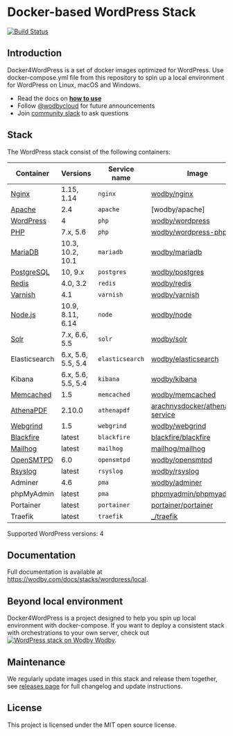 # Docker-based WordPress Stack

[![Build Status](https://travis-ci.org/wodby/docker4wordpress.svg?branch=master)](https://travis-ci.org/wodby/docker4wordpress)

## Introduction

Docker4WordPress is a set of docker images optimized for WordPress. Use docker-compose.yml file from this repository to spin up a local environment for WordPress on Linux, macOS and Windows. 

* Read the docs on [**how to use**](https://wodby.com/docs/stacks/wordpress/local#usage)
* Follow [@wodbycloud](https://twitter.com/wodbycloud) for future announcements
* Join [community slack](https://slack.wodby.com) to ask questions

## Stack

The WordPress stack consist of the following containers:

| Container     | Versions           | Service name    | Image                              | Default |
| ------------- | ------------------ | ------------    | ---------------------------------- | ------- |
| [Nginx]       | 1.15, 1.14         | `nginx`         | [wodby/nginx]                      | ✓       |
| [Apache]      | 2.4                | `apache`        | [wodby/apache]                     |         |
| [WordPress]   | 4                  | `php`           | [wodby/wordpress]                  | ✓       |
| [PHP]         | 7.x, 5.6           | `php`           | [wodby/wordpress-php]              |         |
| [MariaDB]     | 10.3, 10.2, 10.1   | `mariadb`       | [wodby/mariadb]                    | ✓       |
| [PostgreSQL]  | 10, 9.x            | `postgres`      | [wodby/postgres]                   |         |
| [Redis]       | 4.0, 3.2           | `redis`         | [wodby/redis]                      |         |
| [Varnish]     | 4.1                | `varnish`       | [wodby/varnish]                    |         |
| [Node.js]     | 10.9, 8.11, 6.14   | `node`          | [wodby/node]                       |         |
| [Solr]        | 7.x, 6.6, 5.5      | `solr`          | [wodby/solr]                       |         |
| Elasticsearch | 6.x, 5.6, 5.5, 5.4 | `elasticsearch` | [wodby/elasticsearch]              |         |
| Kibana        | 6.x, 5.6, 5.5, 5.4 | `kibana`        | [wodby/kibana]                     |         |
| [Memcached]   | 1.5                | `memcached`     | [wodby/memcached]                  |         |
| [AthenaPDF]   | 2.10.0             | `athenapdf`     | [arachnysdocker/athenapdf-service] |         |
| [Webgrind]    | 1.5                | `webgrind`      | [wodby/webgrind]                   |         |
| [Blackfire]   | latest             | `blackfire`     | [blackfire/blackfire]              |         |
| [Mailhog]     | latest             | `mailhog`       | [mailhog/mailhog]                  | ✓       |
| [OpenSMTPD]   | 6.0                | `opensmtpd`     | [wodby/opensmtpd]                  |         |
| [Rsyslog]     | latest             | `rsyslog`       | [wodby/rsyslog]                    |         |
| Adminer       | 4.6                | `pma`           | [wodby/adminer]                    |         |
| phpMyAdmin    | latest             | `pma`           | [phpmyadmin/phpmyadmin]            |         |
| Portainer     | latest             | `portainer`     | [portainer/portainer]              | ✓       |
| Traefik       | latest             | `traefik`       | [_/traefik]                        | ✓       |

Supported WordPress versions: 4

## Documentation

Full documentation is available at https://wodby.com/docs/stacks/wordpress/local.

## Beyond local environment

Docker4WordPress is a project designed to help you spin up local environment with docker-compose. If you want to deploy a consistent stack with orchestrations to your own server, check out [![WordPress stack on Wodby](https://www.google.com/s2/favicons?domain=wodby.com) Wodby](https://wodby.com/stacks/wordpress).

## Maintenance

We regularly update images used in this stack and release them together, see [releases page](https://github.com/wodby/docker4wordpress/releases) for full changelog and update instructions.  

## License

This project is licensed under the MIT open source license.

[Apache]: https://wodby.com/stacks/wordpress/docs/containers/apache
[AthenaPDF]: https://wodby.com/stacks/wordpress/docs/containers/athenapdf
[Blackfire]: https://wodby.com/stacks/wordpress/docs/containers/blackfire
[Mailhog]: https://wodby.com/stacks/wordpress/docs/containers/mailhog
[MariaDB]: https://wodby.com/stacks/wordpress/docs/containers/mariadb
[Memcached]: https://wodby.com/stacks/wordpress/docs/containers/memcached
[Nginx]: https://wodby.com/stacks/wordpress/docs/containers/nginx
[Node.js]: https://wodby.com/stacks/wordpress/docs/containers/node
[OpenSMTPD]: https://wodby.com/stacks/wordpress/docs/containers/opensmtpd
[PHP]: https://wodby.com/stacks/wordpress/docs/containers/php
[PostgreSQL]: https://wodby.com/stacks/wordpress/docs/containers/postgres
[Redis]: https://wodby.com/stacks/wordpress/docs/containers/redis
[Rsyslog]: https://wodby.com/stacks/wordpress/docs/containers/rsyslog
[Solr]: https://wodby.com/stacks/wordpress/docs/containers/solr
[Varnish]: https://wodby.com/stacks/wordpress/docs/containers/varnish
[Webgrind]: https://wodby.com/stacks/wordpress/docs/containers/webgrind
[Wordpress]: https://wodby.com/stacks/wordpress/docs/containers/php

[_/traefik]: https://hub.docker.com/_/traefik
[arachnysdocker/athenapdf-service]: https://hub.docker.com/r/arachnysdocker/athenapdf-service
[blackfire/blackfire]: https://hub.docker.com/r/blackfire/blackfire
[mailhog/mailhog]: https://hub.docker.com/r/mailhog/mailhog
[phpmyadmin/phpmyadmin]: https://hub.docker.com/r/phpmyadmin/phpmyadmin
[portainer/portainer]: https://hub.docker.com/r/portainer/portainer
[wodby/adminer]: https://github.com/wodby/adminer
[wodby/elasticsearch]: https://github.com/wodby/elasticsearch
[wodby/kibana]: https://github.com/wodby/kibana
[wodby/mariadb]: https://github.com/wodby/mariadb
[wodby/memcached]: https://github.com/wodby/memcached
[wodby/node]: https://github.com/wodby/node
[wodby/opensmtpd]: https://github.com/wodby/opensmtpd
[wodby/php-apache]: https://github.com/wodby/php-apache
[wodby/postgres]: https://github.com/wodby/postgres
[wodby/redis]: https://github.com/wodby/redis
[wodby/rsyslog]: https://github.com/wodby/rsyslog
[wodby/solr]: https://github.com/wodby/solr
[wodby/webgrind]: https://hub.docker.com/r/wodby/webgrind
[wodby/nginx]: https://github.com/wodby/nginx
[wodby/varnish]: https://github.com/wodby/varnish
[wodby/wordpress-php]: https://github.com/wodby/wordpress-php
[wodby/wordpress]: https://github.com/wodby/wordpress
